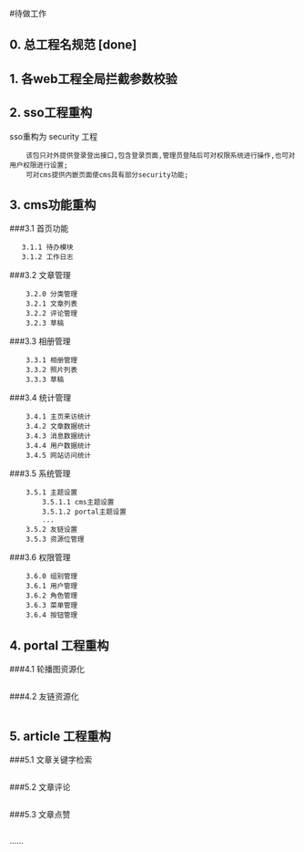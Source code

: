 #待做工作
## 0. 总工程名规范  **[done]**
## 1. 各web工程全局拦截参数校验
## 2. sso工程重构
sso重构为 security 工程
````
    该包只对外提供登录登出接口,包含登录页面,管理员登陆后可对权限系统进行操作,也可对用户权限进行设置;
    可对cms提供内嵌页面使cms具有部分security功能;
````
## 3. cms功能重构
###3.1 首页功能
````
   3.1.1 待办模块
   3.1.2 工作日志
````
###3.2 文章管理
````
    3.2.0 分类管理
    3.2.1 文章列表
    3.2.2 评论管理
    3.2.3 草稿
````
###3.3 相册管理
````
    3.3.1 相册管理
    3.3.2 照片列表
    3.3.3 草稿
````
###3.4 统计管理
````
    3.4.1 主页来访统计
    3.4.2 文章数据统计
    3.4.3 消息数据统计
    3.4.4 用户数据统计
    3.4.5 网站访问统计
````
###3.5 系统管理
````
    3.5.1 主题设置
        3.5.1.1 cms主题设置
        3.5.1.2 portal主题设置
        ...
    3.5.2 友链设置
    3.5.3 资源位管理
````
###3.6 权限管理
````
    3.6.0 组别管理
    3.6.1 用户管理
    3.6.2 角色管理
    3.6.3 菜单管理
    3.6.4 按钮管理
````
## 4. portal 工程重构
###4.1 轮播图资源化
````
````
###4.2 友链资源化
````
````
## 5. article 工程重构
###5.1 文章关键字检索
````
````
###5.2 文章评论
````
````
###5.3 文章点赞
````
````
 ......